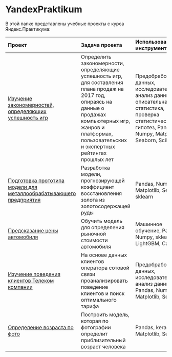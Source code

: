 # YandexPraktikum

В этой папке представлены учебные проекты с курса Яндекс.Практикума:


|	Проект |	Задача проекта	|	Использованные инструменты |
|:-----|:---|:---|
|[Изучение закономерностей, определяющих успешность игр ](https://github.com/SergeyFilkov/YandexPraktikum/tree/main/2017%20Games%20Sales%20Plan)|	Определить закономерности, определяющие успешность игр, для составления плана продаж на 2017 год, опираясь на данные о продажах компьютерных игр, жанров и платформах, пользовательских и экспертных рейтингах прошлых лет	|Предобработка данных, исследовательский анализ данных, описательная статистика, проверка статистических гипотез, Pandas, Numpy, Matplotlib, Seaborn, SciP |
 | [Подготовка прототипа модели для металлообрабатывающего предприятия](https://github.com/SergeyFilkov/YandexPraktikum/tree/main/Gold%20Forecast)| Разработка модели, прогнозирующей коэффициент восстановления золота из золотосодержащей руды | Pandas, Numpy, Matplotlib, Seaborn, sklearn |
 | [Предсказание цены автомобиля](https://github.com/SergeyFilkov/YandexPraktikum/tree/main/CarPrice) | Обучить модель для определения рыночной стоимости автомобиля | Машинное обучение, Pandas, Numpy, sklearn, LightGBM, CatBoost |
 |[Изучение поведения клиентов Телеком компании](https://github.com/SergeyFilkov/YandexPraktikum/blob/main/Telekom%20project/Telekom%20project.ipynb)|На основе данных клиентов оператора сотовой связи проанализировать поведение клиентов и поиск оптимального тарифа|Предобработка данных, исследовательский анализ данных, , Pandas, Numpy, Matplotlib, Seaborn |
|[Определение возраста по фото](https://github.com/SergeyFilkov/YandexPraktikum/blob/main/Age%20on%20Photo/Guess%20age%20on%20photo.ipynb)|Построить модель, которая по фотографии определит приблизительный возраст человека|Pandas, keras, Matplotlib, Seaborn|

